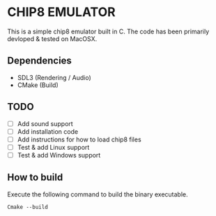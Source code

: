 # CHIP8 EMULATOR

This is a simple chip8 emulator built in C.
The code has been primarily devloped & tested on MacOSX.

## Dependencies
- SDL3 (Rendering / Audio)
- CMake (Build)

## TODO
- [ ] Add sound support
- [ ] Add installation code
- [ ] Add instructions for how to load chip8 files
- [ ] Test & add Linux support
- [ ] Test & add Windows support

## How to build

Execute the following command to build the binary executable.
```
Cmake --build
```
